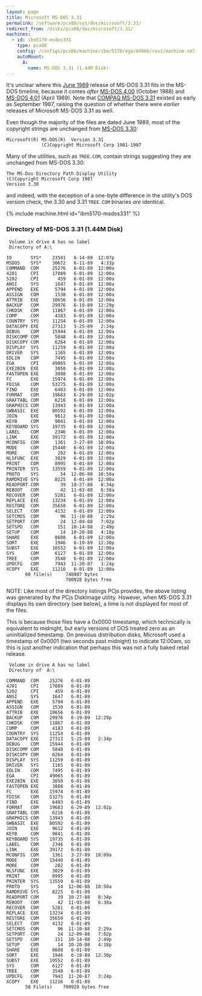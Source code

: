```yaml
---
layout: page
title: Microsoft MS-DOS 3.31
permalink: /software/pcx86/sys/dos/microsoft/3.31/
redirect_from: /disks/pcx86/dos/microsoft/3.31/
machines:
  - id: ibm5170-msdos331
    type: pcx86
    config: /configs/pcx86/machine/ibm/5170/ega/640kb/rev1/machine.xml
    autoMount:
      A:
        name: MS-DOS 3.31 (1.44M Disk)
---
```


It's unclear where this [June 1989](#directory-of-ms-dos-331-144m-disk) release of MS-DOS 3.31 fits in the
MS-DOS timeline, because it comes *after* [MS-DOS 4.00](/software/pcx86/sys/dos/microsoft/4.00/) (October 1988) and
[MS-DOS 4.01](/software/pcx86/sys/dos/microsoft/4.01/) (April 1989).
Note that [COMPAQ MS-DOS 3.31](/software/pcx86/sys/dos/compaq/3.31/) existed as early as September 1987, raising the
question of whether there were *earlier* releases of Microsoft MS-DOS 3.31 as well.

Even though the majority of the files are dated June 1989, most of the copyright strings are unchanged from
[MS-DOS 3.30](/software/pcx86/sys/dos/microsoft/3.30/):

    Microsoft(R) MS-DOS(R)  Version 3.31                                            
                 (C)Copyright Microsoft Corp 1981-1987                              

Many of the utilities, such as `TREE.COM`, contain strings suggesting they are unchanged from MS-DOS 3.30:

    The MS-Dos Directory Path Display Utility
    (C)Copyright Microsoft Corp 1987
    Version 3.30

and indeed, with the exception of a one-byte difference in the utility's DOS version check, the 3.30 and 3.31
`TREE.COM` binaries *are* identical.

{% include machine.html id="ibm5170-msdos331" %}

### Directory of MS-DOS 3.31 (1.44M Disk)

     Volume in drive A has no label
     Directory of A:\

    IO       SYS*    23581   6-14-89  12:07p
    MSDOS    SYS*    30672   6-11-89   4:33p
    COMMAND  COM     25276   6-01-89  12:00a
    4201     CPI     17089   6-01-89  12:00a
    5202     CPI       459   6-01-89  12:00a
    ANSI     SYS      1647   6-01-89  12:00a
    APPEND   EXE      5794   6-01-89  12:00a
    ASSIGN   COM      1530   6-01-89  12:00a
    ATTRIB   EXE     10656   6-01-89  12:00a
    BACKUP   COM     29976   6-19-89  12:29p
    CHKDSK   COM     11867   6-01-89  12:00a
    COMP     COM      4183   6-01-89  12:00a
    COUNTRY  SYS     11254   6-01-89  12:00a
    DATACOPY EXE     27313   5-25-89   2:34p
    DEBUG    COM     15944   6-01-89  12:00a
    DISKCOMP COM      5848   6-01-89  12:00a
    DISKCOPY COM      6264   6-01-89  12:00a
    DISPLAY  SYS     11259   6-01-89  12:00a
    DRIVER   SYS      1165   6-01-89  12:00a
    EDLIN    COM      7495   6-01-89  12:00a
    EGA      CPI     49065   6-01-89  12:00a
    EXE2BIN  EXE      3050   6-01-89  12:00a
    FASTOPEN EXE      3888   6-01-89  12:00a
    FC       EXE     15974   6-01-89  12:00a
    FDISK    COM     53275   6-01-89  12:00a
    FIND     EXE      6403   6-01-89  12:00a
    FORMAT   COM     19683   6-29-89  12:02p
    GRAFTABL COM      6216   6-01-89  12:00a
    GRAPHICS COM     13943   6-01-89  12:00a
    GWBASIC  EXE     80592   6-01-89  12:00a
    JOIN     EXE      9612   6-01-89  12:00a
    KEYB     COM      9041   6-01-89  12:00a
    KEYBOARD SYS     19735   6-01-89  12:00a
    LABEL    COM      2346   6-01-89  12:00a
    LINK     EXE     39172   6-01-89  12:00a
    MCONFIG  COM      1361   3-27-89  10:09a
    MODE     COM     15440   6-01-89  12:00a
    MORE     COM       282   6-01-89  12:00a
    NLSFUNC  EXE      3029   6-01-89  12:00a
    PRINT    COM      8995   6-01-89  12:00a
    PRINTER  SYS     13559   6-01-89  12:00a
    PROTO    SYS        54  12-06-88  10:50a
    RAMDRIVE SYS      8225   6-01-89  12:00a
    READPORT COM        39  10-27-88   8:34p
    REBOOT   COM        42  11-03-88   6:38a
    RECOVER  COM      5281   6-01-89  12:00a
    REPLACE  EXE     13234   6-01-89  12:00a
    RESTORE  COM     35650   6-01-89  12:00a
    SELECT   COM      4132   6-01-89  12:00a
    SETCMOS  COM        96  11-10-88   2:29a
    SETPORT  COM        24  12-09-88   7:02p
    SETSPD   COM       151  10-14-88   2:49p
    SETUP    COM        14  10-20-88   4:18p
    SHARE    EXE      8608   6-01-89  12:00a
    SORT     EXE      1946   6-19-89  12:30p
    SUBST    EXE     10552   6-01-89  12:00a
    SYS      COM      6127   6-01-89  12:00a
    TREE     COM      3540   6-01-89  12:00a
    UPDCFG   COM      7943  11-20-87   3:24p
    XCOPY    EXE     11216   6-01-89  12:00a
           60 file(s)     740807 bytes
                          700928 bytes free

NOTE: Like most of the directory listings PCjs provides, the above listing was generated by the PCjs DiskImage
utility.  However, when MS-DOS 3.31 displays its own directory (see below), a time is not displayed for most of the files.

This is because those files have a 0x0000 timestamp, which technically is equivalent to midnight, but early versions
of DOS treated zero as an uninitialized timestamp.  On previous distribution disks, Microsoft used a timestamp of
0x0001 (two seconds past midnight) to indicate 12:00am, so this is just another indication that perhaps this was not
a fully baked retail release.

     Volume in drive A has no label
     Directory of  A:\
    
    COMMAND  COM    25276   6-01-89
    4201     CPI    17089   6-01-89
    5202     CPI      459   6-01-89
    ANSI     SYS     1647   6-01-89
    APPEND   EXE     5794   6-01-89
    ASSIGN   COM     1530   6-01-89
    ATTRIB   EXE    10656   6-01-89
    BACKUP   COM    29976   6-19-89  12:29p
    CHKDSK   COM    11867   6-01-89
    COMP     COM     4183   6-01-89
    COUNTRY  SYS    11254   6-01-89
    DATACOPY EXE    27313   5-25-89   2:34p
    DEBUG    COM    15944   6-01-89
    DISKCOMP COM     5848   6-01-89
    DISKCOPY COM     6264   6-01-89
    DISPLAY  SYS    11259   6-01-89
    DRIVER   SYS     1165   6-01-89
    EDLIN    COM     7495   6-01-89
    EGA      CPI    49065   6-01-89
    EXE2BIN  EXE     3050   6-01-89
    FASTOPEN EXE     3888   6-01-89
    FC       EXE    15974   6-01-89
    FDISK    COM    53275   6-01-89
    FIND     EXE     6403   6-01-89
    FORMAT   COM    19683   6-29-89  12:02p
    GRAFTABL COM     6216   6-01-89
    GRAPHICS COM    13943   6-01-89
    GWBASIC  EXE    80592   6-01-89
    JOIN     EXE     9612   6-01-89
    KEYB     COM     9041   6-01-89
    KEYBOARD SYS    19735   6-01-89
    LABEL    COM     2346   6-01-89
    LINK     EXE    39172   6-01-89
    MCONFIG  COM     1361   3-27-89  10:09a
    MODE     COM    15440   6-01-89
    MORE     COM      282   6-01-89
    NLSFUNC  EXE     3029   6-01-89
    PRINT    COM     8995   6-01-89
    PRINTER  SYS    13559   6-01-89
    PROTO    SYS       54  12-06-88  10:50a
    RAMDRIVE SYS     8225   6-01-89
    READPORT COM       39  10-27-88   8:34p
    REBOOT   COM       42  11-03-88   6:38a
    RECOVER  COM     5281   6-01-89
    REPLACE  EXE    13234   6-01-89
    RESTORE  COM    35650   6-01-89
    SELECT   COM     4132   6-01-89
    SETCMOS  COM       96  11-10-88   2:29a
    SETPORT  COM       24  12-09-88   7:02p
    SETSPD   COM      151  10-14-88   2:49p
    SETUP    COM       14  10-20-88   4:18p
    SHARE    EXE     8608   6-01-89
    SORT     EXE     1946   6-19-89  12:30p
    SUBST    EXE    10552   6-01-89
    SYS      COM     6127   6-01-89
    TREE     COM     3540   6-01-89
    UPDCFG   COM     7943  11-20-87   3:24p
    XCOPY    EXE    11216   6-01-89
           58 File(s)    700928 bytes free
